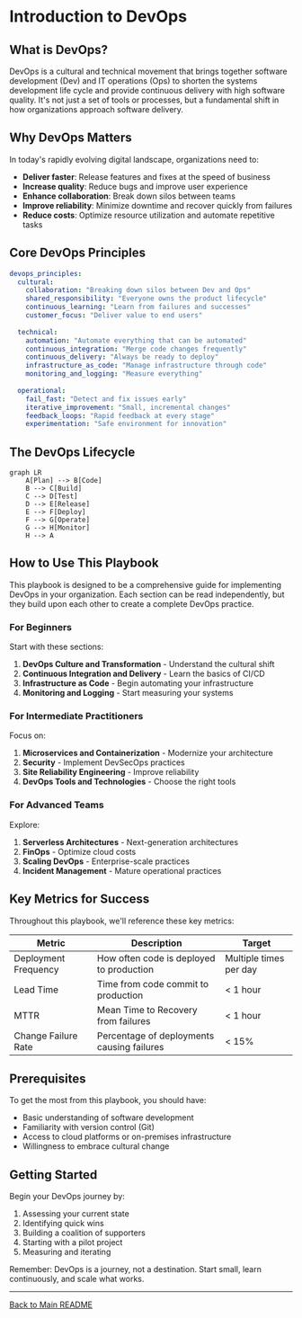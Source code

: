 # Introduction to DevOps

## What is DevOps?

DevOps is a cultural and technical movement that brings together software development (Dev) and IT operations (Ops) to shorten the systems development life cycle and provide continuous delivery with high software quality. It's not just a set of tools or processes, but a fundamental shift in how organizations approach software delivery.

## Why DevOps Matters

In today's rapidly evolving digital landscape, organizations need to:
- **Deliver faster**: Release features and fixes at the speed of business
- **Increase quality**: Reduce bugs and improve user experience
- **Enhance collaboration**: Break down silos between teams
- **Improve reliability**: Minimize downtime and recover quickly from failures
- **Reduce costs**: Optimize resource utilization and automate repetitive tasks

## Core DevOps Principles

```yaml
devops_principles:
  cultural:
    collaboration: "Breaking down silos between Dev and Ops"
    shared_responsibility: "Everyone owns the product lifecycle"
    continuous_learning: "Learn from failures and successes"
    customer_focus: "Deliver value to end users"
    
  technical:
    automation: "Automate everything that can be automated"
    continuous_integration: "Merge code changes frequently"
    continuous_delivery: "Always be ready to deploy"
    infrastructure_as_code: "Manage infrastructure through code"
    monitoring_and_logging: "Measure everything"
    
  operational:
    fail_fast: "Detect and fix issues early"
    iterative_improvement: "Small, incremental changes"
    feedback_loops: "Rapid feedback at every stage"
    experimentation: "Safe environment for innovation"
```

## The DevOps Lifecycle

```mermaid
graph LR
    A[Plan] --> B[Code]
    B --> C[Build]
    C --> D[Test]
    D --> E[Release]
    E --> F[Deploy]
    F --> G[Operate]
    G --> H[Monitor]
    H --> A
```

## How to Use This Playbook

This playbook is designed to be a comprehensive guide for implementing DevOps in your organization. Each section can be read independently, but they build upon each other to create a complete DevOps practice.

### For Beginners
Start with these sections:
1. **DevOps Culture and Transformation** - Understand the cultural shift
2. **Continuous Integration and Delivery** - Learn the basics of CI/CD
3. **Infrastructure as Code** - Begin automating your infrastructure
4. **Monitoring and Logging** - Start measuring your systems

### For Intermediate Practitioners
Focus on:
1. **Microservices and Containerization** - Modernize your architecture
2. **Security** - Implement DevSecOps practices
3. **Site Reliability Engineering** - Improve reliability
4. **DevOps Tools and Technologies** - Choose the right tools

### For Advanced Teams
Explore:
1. **Serverless Architectures** - Next-generation architectures
2. **FinOps** - Optimize cloud costs
3. **Scaling DevOps** - Enterprise-scale practices
4. **Incident Management** - Mature operational practices

## Key Metrics for Success

Throughout this playbook, we'll reference these key metrics:

| Metric | Description | Target |
|--------|-------------|--------|
| Deployment Frequency | How often code is deployed to production | Multiple times per day |
| Lead Time | Time from code commit to production | < 1 hour |
| MTTR | Mean Time to Recovery from failures | < 1 hour |
| Change Failure Rate | Percentage of deployments causing failures | < 15% |

## Prerequisites

To get the most from this playbook, you should have:
- Basic understanding of software development
- Familiarity with version control (Git)
- Access to cloud platforms or on-premises infrastructure
- Willingness to embrace cultural change

## Getting Started

Begin your DevOps journey by:
1. Assessing your current state
2. Identifying quick wins
3. Building a coalition of supporters
4. Starting with a pilot project
5. Measuring and iterating

Remember: DevOps is a journey, not a destination. Start small, learn continuously, and scale what works.

---

[Back to Main README](./README.md)